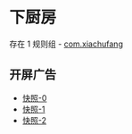 # 下厨房

存在 1 规则组 - [com.xiachufang](/src/apps/com.xiachufang.ts)

## 开屏广告

- [快照-0](https://i.gkd.li/import/12505985)
- [快照-1](https://i.gkd.li/import/12506014)
- [快照-2](https://i.gkd.li/import/12506041)
